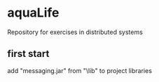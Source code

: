 # aquaLife
Repository for exercises in distributed systems

## first start
add "messaging.jar" from "<project-dir>\lib" to project libraries
